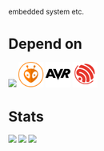 <p>
embedded system etc.
</p>

# Depend on
<p>
<img src="http://devicons.acavalkyrie.workers.dev/icons?i=arduino,raspberrypi,bash,rust,c,cpp,cs,dotnet,py,selenium,js,docker,bots,godot,unity,atom,vscode,vim,neovim,git,github">

<img height=50px src="platformio.svg">
<img height=50px src="avr.svg">
<img height=50px src="espressif-systems.svg">
</p>

# Stats
<p>
<img width=53% src="https://github-readme-stats.vercel.app/api?username=acaValkyrie&count_private=true&show_icons=true&theme=onedark">
<img width=40.3% src="https://github-readme-stats.vercel.app/api/top-langs/?username=acaValkyrie&layout=compact&theme=onedark&count_private=true&hide=shaderlab,cmake,glsl">
<img src="https://github-profile-trophy.vercel.app/?username=acaValkyrie&theme=onedark">
<p>
